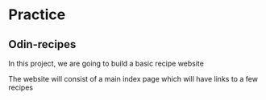 # Practice

## Odin-recipes

In this project, we are going to build a basic recipe website

The website will consist of a main index page which will have links to a few recipes
